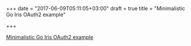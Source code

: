 +++
date = "2017-06-09T05:11:05+03:00"
draft = true
title = "Minimalistic Go Iris OAuth2 example"

+++

<p><a href="http://iris-go.com/v7/recipe/#OAuth2">Minimalistic Go Iris OAuth2 example</a></p>